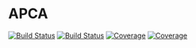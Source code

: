 # APCA

[![Build Status](https://travis-ci.com/LukeChristopherEvans/APCA.jl.svg?branch=main)](https://travis-ci.com/LukeChristopherEvans/APCA.jl)
[![Build Status](https://ci.appveyor.com/api/projects/status/github/LukeChristopherEvans/APCA.jl?svg=true)](https://ci.appveyor.com/project/LukeChristopherEvans/APCA-jl)
[![Coverage](https://codecov.io/gh/LukeChristopherEvans/APCA.jl/branch/main/graph/badge.svg)](https://codecov.io/gh/LukeChristopherEvans/APCA.jl)
[![Coverage](https://coveralls.io/repos/github/LukeChristopherEvans/APCA.jl/badge.svg?branch=main)](https://coveralls.io/github/LukeChristopherEvans/APCA.jl?branch=main)
